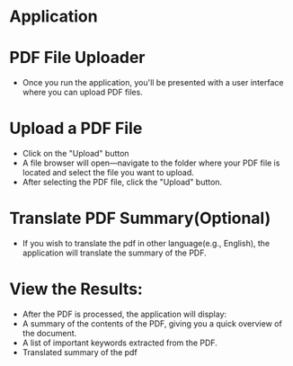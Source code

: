 # Application
# PDF File Uploader
- Once you run the application, you'll be presented with a user interface where you can upload PDF files.

# Upload a PDF File
- Click on the "Upload" button
- A file browser will open—navigate to the folder where your PDF file is located and select the file you want to upload.
- After selecting the PDF file, click the "Upload" button.

# Translate PDF Summary(Optional)
- If you wish to translate the pdf in other language(e.g., English), the application will translate the summary of the PDF.

# View the Results:
- After the PDF is processed, the application will display:
-   A summary of the contents of the PDF, giving you a quick overview of the document.
-   A list of important keywords extracted from the PDF.
-   Translated summary of the pdf
